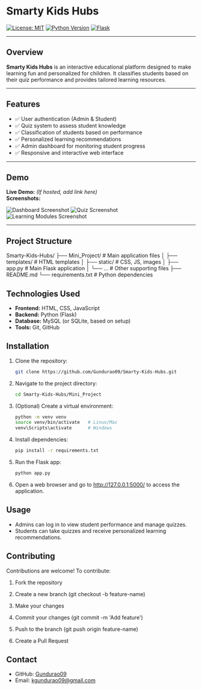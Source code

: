 # Smarty Kids Hubs

[![License: MIT](https://img.shields.io/badge/License-MIT-yellow.svg)](LICENSE)
[![Python Version](https://img.shields.io/badge/Python-3.10+-blue)](https://www.python.org/)
[![Flask](https://img.shields.io/badge/Flask-2.3-green)](https://flask.palletsprojects.com/)

---

## Overview
**Smarty Kids Hubs** is an interactive educational platform designed to make learning fun and personalized for children. It classifies students based on their quiz performance and provides tailored learning resources.

---

## Features
- ✅ User authentication (Admin & Student)
- ✅ Quiz system to assess student knowledge
- ✅ Classification of students based on performance
- ✅ Personalized learning recommendations
- ✅ Admin dashboard for monitoring student progress
- ✅ Responsive and interactive web interface

---

## Demo
**Live Demo:** *(If hosted, add link here)*  
**Screenshots:**

![Dashboard Screenshot](https://via.placeholder.com/800x400?text=Admin+Dashboard)
![Quiz Screenshot](https://via.placeholder.com/800x400?text=Student+Quiz)
![Learning Modules Screenshot](https://via.placeholder.com/800x400?text=Learning+Modules)

---

## Project Structure

Smarty-Kids-Hubs/
├── Mini_Project/ # Main application files
│ ├── templates/ # HTML templates
│ ├── static/ # CSS, JS, images
│ ├── app.py # Main Flask application
│ └── ... # Other supporting files
├── README.md
└── requirements.txt # Python dependencies

## Technologies Used
- **Frontend:** HTML, CSS, JavaScript
- **Backend:** Python (Flask)
- **Database:** MySQL (or SQLite, based on setup)
- **Tools:** Git, GitHub

## Installation

1. Clone the repository:
   ```bash
   git clone https://github.com/Gundurao09/Smarty-Kids-Hubs.git
2. Navigate to the project directory:
   ```bash
   cd Smarty-Kids-Hubs/Mini_Project

3. (Optional) Create a virtual environment:
   ```bash
   python -m venv venv
   source venv/bin/activate   # Linux/Mac
   venv\Scripts\activate      # Windows

4. Install dependencies:
   ```bash
   pip install -r requirements.txt

5. Run the Flask app:
   ```bash
   python app.py

6. Open a web browser and go to http://127.0.0.1:5000/ to access the application.

## Usage

- Admins can log in to view student performance and manage quizzes.
- Students can take quizzes and receive personalized learning recommendations.

## Contributing

Contributions are welcome! To contribute:

1. Fork the repository

2. Create a new branch (git checkout -b feature-name)

3. Make your changes

4. Commit your changes (git commit -m 'Add feature')

5. Push to the branch (git push origin feature-name)

6. Create a Pull Request


## Contact
- GitHub: [Gundurao09](https://github.com/Gundurao09)  
- Email: [kgundurao09@gmail.com](mailto:kgundurao09@gmail.com)





   
   

